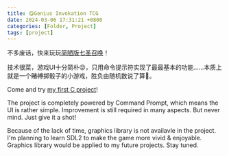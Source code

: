 ```yaml
---
title: 😋Genius Invokation TCG
date: 2024-03-06 17:31:21 +0800
categories: [Folder, Project]
tags: [project]
---
```


不多废话，快来玩玩[简陋版七圣召唤](https://github.com/ChanHsing1972/Genius-Invokation-TCG)！

技术很菜，游戏UI十分简朴😝，只用命令提示符实现了最最基本的功能……本质上就是一个~~赌博~~掷骰子的小游戏，胜负由随机数说了算🤣。

Come and try [my first C project](https://github.com/ChanHsing1972/Genius-Invokation-TCG)! 

The project is completely powered by Command Prompt, which means the UI is rather simple. Improvement is still required in many aspects. But never mind. Just give it a shot!

Because of the lack of time, graphics library is not availavle in the project. I'm planning to learn SDL2 to make the game more vivid & enjoyable. Graphics library would be applied to my future projects. Stay tuned.

